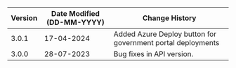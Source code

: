 | **Version** | **Date Modified (DD-MM-YYYY)** | **Change History**                          |
|-------------|--------------------------------|---------------------------------------------|
| 3.0.1       | 17-04-2024                     | Added Azure Deploy button for government portal deployments   |
| 3.0.0       | 28-07-2023                     | Bug fixes in API version.                                  | 
